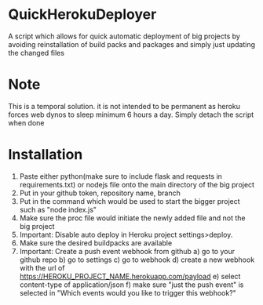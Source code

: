 # QuickHerokuDeployer
A script which allows for quick automatic deployment of big projects by avoiding reinstallation of build packs and packages and simply just updating the changed files

# Note
This is a temporal solution. it is not intended to be permanent as heroku forces web dynos to sleep minimum 6 hours a day. Simply detach the script when done

# Installation
1) Paste either python(make sure to include flask and requests in requirements.txt) or nodejs file onto the main directory of the big project
2) Put in your github token, repository name, branch
3) Put in the command which would be used to start the bigger project such as "node index.js"
4) Make sure the proc file would initiate the newly added file and not the big project
5) Important: Disable auto deploy in Heroku project settings>deploy.
6) Make sure the desired buildpacks are available
7) Important: Create a push event webhook from github
  a) go to your github repo
  b) go to settings
  c) go to webhook
  d) create a new webhook with the url of   https://HEROKU_PROJECT_NAME.herokuapp.com/payload
  e) select content-type of application/json
  f) make sure "just the push event" is selected in "Which events would you like to trigger this webhook?"
  
